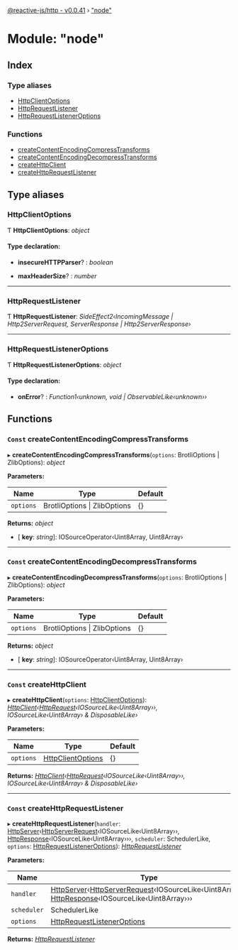 [@reactive-js/http - v0.0.41](../README.md) › ["node"](_node_.md)

# Module: "node"

## Index

### Type aliases

* [HttpClientOptions](_node_.md#httpclientoptions)
* [HttpRequestListener](_node_.md#httprequestlistener)
* [HttpRequestListenerOptions](_node_.md#httprequestlisteneroptions)

### Functions

* [createContentEncodingCompressTransforms](_node_.md#const-createcontentencodingcompresstransforms)
* [createContentEncodingDecompressTransforms](_node_.md#const-createcontentencodingdecompresstransforms)
* [createHttpClient](_node_.md#const-createhttpclient)
* [createHttpRequestListener](_node_.md#const-createhttprequestlistener)

## Type aliases

###  HttpClientOptions

Ƭ **HttpClientOptions**: *object*

#### Type declaration:

* **insecureHTTPParser**? : *boolean*

* **maxHeaderSize**? : *number*

___

###  HttpRequestListener

Ƭ **HttpRequestListener**: *SideEffect2‹IncomingMessage | Http2ServerRequest, ServerResponse | Http2ServerResponse›*

___

###  HttpRequestListenerOptions

Ƭ **HttpRequestListenerOptions**: *object*

#### Type declaration:

* **onError**? : *Function1‹unknown, void | ObservableLike‹unknown››*

## Functions

### `Const` createContentEncodingCompressTransforms

▸ **createContentEncodingCompressTransforms**(`options`: BrotliOptions | ZlibOptions): *object*

**Parameters:**

Name | Type | Default |
------ | ------ | ------ |
`options` | BrotliOptions &#124; ZlibOptions | {} |

**Returns:** *object*

* \[ **key**: *string*\]: IOSourceOperator‹Uint8Array, Uint8Array›

___

### `Const` createContentEncodingDecompressTransforms

▸ **createContentEncodingDecompressTransforms**(`options`: BrotliOptions | ZlibOptions): *object*

**Parameters:**

Name | Type | Default |
------ | ------ | ------ |
`options` | BrotliOptions &#124; ZlibOptions | {} |

**Returns:** *object*

* \[ **key**: *string*\]: IOSourceOperator‹Uint8Array, Uint8Array›

___

### `Const` createHttpClient

▸ **createHttpClient**(`options`: [HttpClientOptions](_node_.md#httpclientoptions)): *[HttpClient](_http_.md#httpclient)‹[HttpRequest](_http_.md#httprequest)‹IOSourceLike‹Uint8Array››, IOSourceLike‹Uint8Array› & DisposableLike›*

**Parameters:**

Name | Type | Default |
------ | ------ | ------ |
`options` | [HttpClientOptions](_node_.md#httpclientoptions) | {} |

**Returns:** *[HttpClient](_http_.md#httpclient)‹[HttpRequest](_http_.md#httprequest)‹IOSourceLike‹Uint8Array››, IOSourceLike‹Uint8Array› & DisposableLike›*

___

### `Const` createHttpRequestListener

▸ **createHttpRequestListener**(`handler`: [HttpServer](_http_.md#httpserver)‹[HttpServerRequest](_http_.md#httpserverrequest)‹IOSourceLike‹Uint8Array››, [HttpResponse](_http_.md#httpresponse)‹IOSourceLike‹Uint8Array›››, `scheduler`: SchedulerLike, `options`: [HttpRequestListenerOptions](_node_.md#httprequestlisteneroptions)): *[HttpRequestListener](_node_.md#httprequestlistener)*

**Parameters:**

Name | Type | Default |
------ | ------ | ------ |
`handler` | [HttpServer](_http_.md#httpserver)‹[HttpServerRequest](_http_.md#httpserverrequest)‹IOSourceLike‹Uint8Array››, [HttpResponse](_http_.md#httpresponse)‹IOSourceLike‹Uint8Array››› | - |
`scheduler` | SchedulerLike | - |
`options` | [HttpRequestListenerOptions](_node_.md#httprequestlisteneroptions) | {} |

**Returns:** *[HttpRequestListener](_node_.md#httprequestlistener)*
